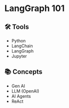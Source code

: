 # LangGraph 101

## 🛠️ Tools

- Python
- LangChain
- LangGraph
- Jupyter

## 📚 Concepts

- Gen AI
- LLM (OpenAI)
- AI Agents
- ReAct
